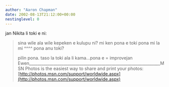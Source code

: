 ```yaml
---
author: "Aaron Chapman"
date: 2002-08-13T21:12:00+00:00
nestinglevel: 0
---
```

jan Nikita li toki e ni:
> 
> sina wile ala wile kepeken e kulupu ni? mi ken pona e toki pona mi la
>mi
> ^^^^ pona anu toki?
> 
> pilin pona. taso la toki ala li kama...pona e = improvejan Ewen\_\_\_\_\_\_\_\_\_\_\_\_\_\_\_\_\_\_\_\_\_\_\_\_\_\_\_\_\_\_\_\_\_\_\_\_\_\_\_\_\_\_\_\_\_\_\_\_\_\_\_\_\_\_\_\_\_\_\_\_\_\_\_\_\_MSN Photos is the easiest way to share and print your photos:[http://photos.msn.com/support/worldwide.aspx](http://photos.msn.com/support/worldwide.aspx)